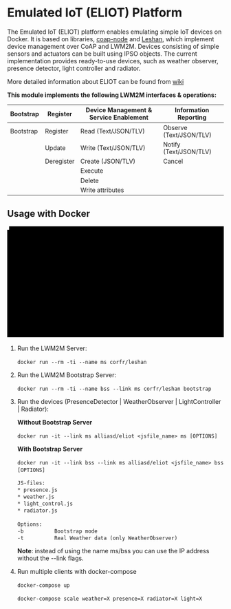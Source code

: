 # Emulated IoT (ELIOT) Platform

The Emulated IoT (ELIOT) platform enables emulating simple IoT devices on Docker. It is based on libraries, [coap-node](https://github.com/PeterEB/coap-node) and [Leshan](https://github.com/eclipse/leshan), which implement device management over CoAP and LWM2M. Devices consisting of simple sensors and actuators can be built using IPSO objects. The current implementation provides ready-to-use devices, such as weather observer, presence detector, light controller and radiator.

More detailed information about ELIOT can be found from [wiki](https://github.com/Alliasd/ELIOT/wiki)

**This module implements the following LWM2M interfaces & operations:**


| Bootstrap | Register   | Device Management & Service Enablement | Information Reporting |
| --------- | ---------- | -------------------------------------- | ---------------------
| Bootstrap | Register   | Read (Text/JSON/TLV)  | Observe (Text/JSON/TLV) |
|           | Update     | Write (Text/JSON/TLV) | Notify (Text/JSON/TLV)  |
|           | Deregister | Create (JSON/TLV)     | Cancel                  |
|           |            | Execute               |                         |
|           |            | Delete                |                         |
|           |            | Write attributes      |                         |


## Usage with Docker

![alt text](https://github.com/Alliasd/ELIoT/blob/master/eliot.gif)

1. Run the LWM2M Server:

   `docker run --rm -ti --name ms corfr/leshan `

2. Run the LWM2M Bootstrap Server:

   `docker run --rm -ti --name bss --link ms corfr/leshan bootstrap`

3. Run the devices (PresenceDetector | WeatherObserver | LightController | Radiator):  

   **Without Bootstrap Server**

   `docker run -it --link ms alliasd/eliot <jsfile_name> ms [OPTIONS]`

   **With Bootstrap Server**

   `docker run -it --link bss --link ms alliasd/eliot <jsfile_name> bss [OPTIONS]`

   ```
   JS-files:
   * presence.js
   * weather.js
   * light_control.js
   * radiator.js

   Options:
   -b          Bootstrap mode
   -t          Real Weather data (only WeatherObserver)
   ```

   **Note**: instead of using the name ms/bss you can use the IP address without the --link flags.

4. Run multiple clients with docker-compose

   `docker-compose up`

   `docker-compose scale weather=X presence=X radiator=X light=X`

